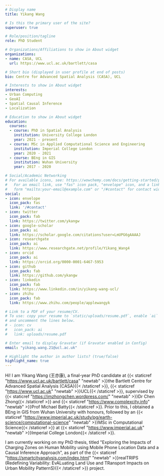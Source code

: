 ```yaml
---
# Display name
title: Yikang Wang

# Is this the primary user of the site?
superuser: true

# Role/position/tagline
role: PhD Student

# Organizations/Affiliations to show in About widget
organizations:
- name: CASA, UCL
  url: https://www.ucl.ac.uk/bartlett/casa

# Short bio (displayed in user profile at end of posts)
bio: Centre for Advanced Spatial Analysis (CASA), UCL

# Interests to show in About widget
interests:
- Urban Computing
- GeoAI
- Spatial Causal Inference
- Localization

# Education to show in About widget
education:
  courses:
  - course: PhD in Spatial Analysis
    institution: University College London
    year: 2021 - present
  - course: MSc in Applied Computational Science and Engineering
    institution: Imperial College London
    year: 2020 - 2021
  - course: BEng in GIS
    institution: Wuhan University
    year: 2017 - 2020

# Social/Academic Networking
# For available icons, see: https://wowchemy.com/docs/getting-started/page-builder/#icons
#   For an email link, use "fas" icon pack, "envelope" icon, and a link in the
#   form "mailto:your-email@example.com" or "/#contact" for contact widget.
social:
- icon: envelope
  icon_pack: fas
  link: '/#contact'
- icon: twitter
  icon_pack: fab
  link: https://twitter.com/ykangw
- icon: google-scholar
  icon_pack: ai
  link: https://scholar.google.com/citations?user=LmUPG6gAAAAJ
- icon: researchgate
  icon_pack: ai
  link: https://www.researchgate.net/profile/Yikang_Wang4
- icon: orcid
  icon_pack: ai
  link: https://orcid.org/0000-0001-6467-5953
- icon: github
  icon_pack: fab
  link: https://github.com/ykangw
- icon: linkedin
  icon_pack: fab
  link: https://www.linkedin.com/in/yikang-wang-ucl/
- icon: zhihu
  icon_pack: fab
  link: https://www.zhihu.com/people/applewangyk

# Link to a PDF of your resume/CV.
# To use: copy your resume to `static/uploads/resume.pdf`, enable `ai` icons in `params.toml`, 
# and uncomment the lines below.
# - icon: cv
#   icon_pack: ai
#   link: uploads/resume.pdf

# Enter email to display Gravatar (if Gravatar enabled in Config)
email: "yikang.wang.21@ucl.ac.uk"

# Highlight the author in author lists? (true/false)
highlight_name: true
---
```


Hi! I am Yikang Wang (王亦康), a final-year PhD candidate at {{< staticref "https://www.ucl.ac.uk/bartlett/casa" "newtab" >}}the Bartlett Centre for Advanced Spatial Analysis (CASA){{< /staticref >}}, {{< staticref "https://www.ucl.ac.uk" "newtab" >}}UCL{{< /staticref >}}, supervised by {{< staticref "https://imzhongchen.wordpress.com/" "newtab" >}}Dr Chen Zhong{{< /staticref >}} and {{< staticref "https://www.complexcity.info" "newtab" >}}Prof Michael Batty{{< /staticref >}}. Prior to this, I obtained a BEng in GIS from Wuhan University with honours, followed by an {{< staticref "https://www.imperial.ac.uk/study/pg/earth-science/computational-science" "newtab" >}}MSc in Computational Science{{< /staticref >}} at {{< staticref "https://www.imperial.ac.uk" "newtab" >}}Imperial College London{{< /staticref >}}.

I am currently working on my PhD thesis, titled "Exploring the Impacts of Charging Zones on Human Mobility using Mobile Phone Location Data and a Causal Inference Approach", as part of the {{< staticref "https://smartcityanalysis.com/index.html" "newtab" >}}realTRIPS (Redefining Variability: EvALuating Land Use and TRansport Impacts on Urban Mobility PatternS){{< /staticref >}} project. 

<!-- {{< icon name="download" pack="fas" >}} Download my {{< staticref "uploads/demo_resume.pdf" "newtab" >}}resumé{{< /staticref >}}. -->
